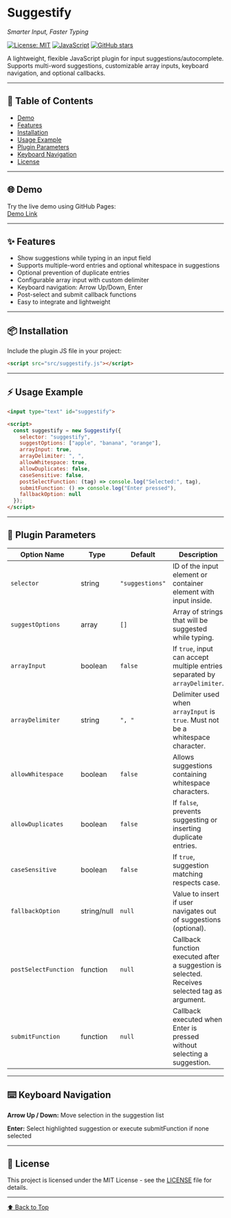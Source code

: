 # Suggestify

_Smarter Input, Faster Typing_

[![License: MIT](https://img.shields.io/badge/License-MIT-yellow.svg)](LICENSE)
[![JavaScript](https://img.shields.io/badge/JavaScript-F7DF1E?logo=javascript&logoColor=white&labelColor=gray)]()
[![GitHub stars](https://img.shields.io/github/stars/l1keacat/suggestify?style=social)]()

A lightweight, flexible JavaScript plugin for input suggestions/autocomplete.  
Supports multi-word suggestions, customizable array inputs, keyboard navigation, and optional callbacks.

---

## 📖 Table of Contents

- [Demo](#demo)
- [Features](#features)
- [Installation](#installation)
- [Usage Example](#usage-example)
- [Plugin Parameters](#plugin-parameters)
- [Keyboard Navigation](#keyboard-navigation)
- [License](#license)

---

<h2 id="demo">🌐 Demo</h2>

Try the live demo using GitHub Pages:  
[Demo Link](https://l1keacat.github.io/suggestify/)

---

<h2 id="features">✨ Features</h2>

- Show suggestions while typing in an input field
- Supports multiple-word entries and optional whitespace in suggestions
- Optional prevention of duplicate entries
- Configurable array input with custom delimiter
- Keyboard navigation: Arrow Up/Down, Enter
- Post-select and submit callback functions
- Easy to integrate and lightweight

---

<h2 id="installation">📦 Installation</h2>

Include the plugin JS file in your project:

```html
<script src="src/suggestify.js"></script>
```

---

<h2 id="usage-example">⚡ Usage Example</h2>

```html
<input type="text" id="suggestify">

<script>
  const suggestify = new Suggestify({
    selector: "suggestify",
    suggestOptions: ["apple", "banana", "orange"],
    arrayInput: true,
    arrayDelimiter: ", ",
    allowWhitespace: true,
    allowDuplicates: false,
    caseSensitive: false,
    postSelectFunction: (tag) => console.log("Selected:", tag),
    submitFunction: () => console.log("Enter pressed"),
    fallbackOption: null
  });
</script>
```

---

<h2 id="plugin-parameters">📝 Plugin Parameters</h2>

| Option Name          | Type        | Default         | Description                                                                                   |
| -------------------- | ----------- | --------------- | --------------------------------------------------------------------------------------------- |
| `selector`           | string      | `"suggestions"` | ID of the input element or container element with input inside.                               |
| `suggestOptions`     | array       | `[]`            | Array of strings that will be suggested while typing.                                         |
| `arrayInput`         | boolean     | `false`         | If `true`, input can accept multiple entries separated by `arrayDelimiter`.                   |
| `arrayDelimiter`     | string      | `", "`          | Delimiter used when `arrayInput` is `true`. Must not be a whitespace character.               |
| `allowWhitespace`    | boolean     | `false`         | Allows suggestions containing whitespace characters.                                          |
| `allowDuplicates`    | boolean     | `false`         | If `false`, prevents suggesting or inserting duplicate entries.                               |
| `caseSensitive`      | boolean     | `false`         | If `true`, suggestion matching respects case.                                                 |
| `fallbackOption`     | string/null | `null`          | Value to insert if user navigates out of suggestions (optional).                              |
| `postSelectFunction` | function    | `null`          | Callback function executed after a suggestion is selected. Receives selected tag as argument. |
| `submitFunction`     | function    | `null`          | Callback executed when Enter is pressed without selecting a suggestion.                       |

---

<h2 id="keyboard-navigation">⌨️ Keyboard Navigation</h2>

**Arrow Up / Down:** Move selection in the suggestion list

**Enter:** Select highlighted suggestion or execute submitFunction if none selected

---

<h2 id="license">📜 License</h2>

This project is licensed under the MIT License - see the [LICENSE](LICENSE) file for details.

---

[⬆ Back to Top](#suggestify)